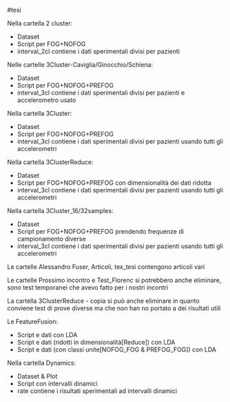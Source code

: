 #tesi

Nella cartella 2 cluster:
  - Dataset
  - Script per FOG+NOFOG
  -  interval_2cl contiene i dati sperimentali divisi per pazienti 
  
Nelle cartelle 3Cluster-Caviglia/Ginocchio/Schiena:
  - Dataset
  - Script per FOG+NOFOG+PREFOG
  - interval_3cl contiene i dati sperimentali divisi per pazienti e accelerometro usato
  
Nella cartella 3Cluster:
  - Dataset
  - Script per FOG+NOFOG+PREFOG
  - interval_3cl contiene i dati sperimentali divisi per pazienti usando tutti gli accelerometri
  
Nella cartella 3ClusterReduce:
  - Dataset
  - Script per FOG+NOFOG+PREFOG con dimensionalità dei dati ridotta
  - interval_3cl contiene i dati sperimentali divisi per pazienti usando tutti gli accelerometri
  
Nella cartella 3Cluster_16/32samples:
  - Dataset
  - Script per FOG+NOFOG+PREFOG prendendo frequenze di campionamento diverse
  - interval_3cl contiene i dati sperimentali divisi per pazienti usando tutti gli accelerometri
  
Le cartelle Alessandro Fuser, Articoli, tex_tesi contengono articoli vari

Le cartelle Prossimo incontro e Test_Florenc si potrebbero anche eliminare, sono test temporanei che avevo fatto per i nostri incontri

La cartella 3ClusterReduce - copia si può anche eliminare in quanto conviene test di prove diverse ma che non han no portato a dei risultati utili

Le FeatureFusion:
  - Script e dati con LDA
  - Script e dati (ridotti in dimensionalità[Reduce]) con LDA
  - Script e dati (con classi unite[NOFOG_FOG & PREFOG_FOG]) con LDA
  
Nella cartella Dynamics:
  - Dataset & Plot
  - Script con intervalli dinamici
  - rate contiene i risultati sperimentali ad intervalli dinamici
